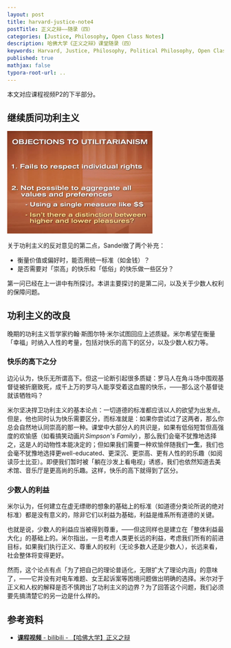 ```yaml
---
layout: post
title: harvard-justice-note4
postTitle: 正义之辩——随录（四）
categories: [Justice, Philosophy, Open Class Notes]
description: 哈佛大学《正义之辩》课堂随录（四）
keywords: Harvard, Justice, Philosophy, Political Philosophy, Open Class Notes
published: true
mathjax: false
typora-root-url: ..
---
```


本文对应课程视频P2的下半部分。

## 继续质问功利主义

<img src="/images/asserts/image-20200414201255452.png" alt="image-20200414201255452" style="zoom: 33%;" />

关于功利主义的反对意见的第二点，Sandel做了两个补充：

- 衡量价值或偏好时，能否用统一标准（如金钱）？
- 是否需要对「崇高」的快乐和「低俗」的快乐做一些区分？

第一问已经在上一讲中有所探讨。本讲主要探讨的是第二问，以及关于少数人权利的保障问题。

## 功利主义的改良

晚期的功利主义哲学家约翰·斯图尔特·米尔试图回应上述质疑。米尔希望在衡量「幸福」时纳入人性的考量，包括对快乐的高下的区分，以及少数人权力等。

### 快乐的高下之分

边沁认为，快乐无所谓高下。但这一论断引起很多质疑：罗马人在角斗场中围观基督徒被折磨致死，成千上万的罗马人能享受着这血腥的快乐，——那么这个基督徒就该牺牲吗？

米尔坚决捍卫功利主义的基本论点：一切道德的标准都应该以人的欲望为出发点。但是，他也同时认为快乐需要区分，而标准就是：如果你尝试过了这两者，那么你总会自然地认同崇高的那一种。课堂中大部分人的共识是，如果有低俗短暂但高强度的欢愉感（如看搞笑动画片*Simpson's Family*），那么我们会毫不犹豫地选择之，这是人的动物性本能决定的；但如果我们需要一种欢愉伴随我们**一生**，我们也会毫不犹豫地选择更well-educated、更深沉、更崇高、更有人性的的乐趣（如阅读莎士比亚）。即便我们暂时被「躺在沙发上看电视」诱惑，我们也依然知道去美术馆、音乐厅是更高尚的乐趣。这样，快乐的高下就得到了区分。

### 少数人的利益

米尔认为，任何建立在虚无缥缈的想象的基础上的标准（如道德分类论所说的绝对标准）都是没有意义的，除非它们以利益为基础，利益是维系所有道德的关键。

也就是说，少数人的利益应当被得到尊重，——但这同样也是建立在「整体利益最大化」的基础上的。米尔指出，一旦考虑人类更长远的利益，考虑我们所有的前进目标，如果我们执行正义、尊重人的权利（无论多数人还是少数人），长远来看，社会整体将变得更好。

然而，这个论点有点「为了把自己的理论普适化，无限扩大了理论内涵」的意味了，——它并没有对电车难题、女王起诉案等困境问题做出明确的选择。米尔对于正义和人权的解释是否不慎跨出了功利主义的边界？为了回答这个问题，我们必须要先搞清楚它的另一边是什么样的。

## 参考资料

- [**课程视频** - bilibili - 【哈佛大学】正义之辩](https://www.bilibili.com/video/BV1jZ4y1x7SL)
